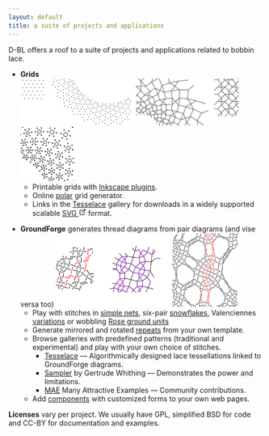 ```yaml
---
layout: default
title: a suite of projects and applications
---
```



D-BL offers a roof to a suite of projects and applications related to bobbin lace.

* **Grids**  
  ![](images/online-grid.png) &nbsp;
  ![](images/grid-plugins.png)
  * Printable grids with [Inkscape plugins](https://d-bl.github.io/inkscape-bobbinlace/).
  * Online [polar](https://d-bl.github.io/polar-grids/) grid generator.
  * Links in the [Tesselace](https://d-bl.github.io/tesselace-to-gf/) gallery for downloads in a widely supported scalable [SVG ![](images/external-link.png)](https://en.wikipedia.org/wiki/Comparison_of_vector_graphics_editors#Import) format.
- **GroundForge** generates thread diagrams from pair diagrams (and vise versa too) 
  ![](images/thread-to-pairs-tothreads.png?align=right)
  * Play with stitches
    in [simple nets](https://d-bl.github.io/GroundForge/nets),
    six-pair [snowflakes](https://d-bl.github.io/MAE-gf/docs/counting-snow/#choose-stitches),
    Valenciennes [variations](https://d-bl.github.io/gw-lace-to-gf/#a7-h7g11--valenciennes)
    or wobbling [Rose ground units](https://d-bl.github.io/MAE-gf/docs/droste#wobble)
  * Generate mirrored and rotated [repeats](https://d-bl.github.io/GroundForge/symmetry) from your own template.
  * Browse galleries with predefined patterns (traditional and experimental) and play with your own choice of stitches.
    * [Tesselace](https://d-bl.github.io/tesselace-to-gf/) &mdash; Algorithmically designed lace tessellations linked to GroundForge diagrams.
    * [Sampler](https://d-bl.github.io/gw-lace-to-gf/) by Gertrude Whithing &mdash; Demonstrates the power and limitations.
    * [MAE](https://d-bl.github.io/MAE-gf/) Many Attractive Examples &mdash; Community contributions.
  * Add [components](https://d-bl.github.io/GroundForge/API) with customized forms to your own web pages.

**Licenses** vary per project. We usually have GPL, simplified BSD for code and CC-BY for documentation and examples.
